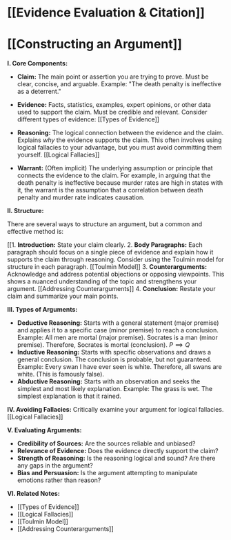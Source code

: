 # [[Evidence Evaluation & Citation]]
# [[Constructing an Argument]]

**I. Core Components:**

* **Claim:** The main point or assertion you are trying to prove.  Must be clear, concise, and arguable.  Example:  "The death penalty is ineffective as a deterrent."

* **Evidence:**  Facts, statistics, examples, expert opinions, or other data used to support the claim.  Must be credible and relevant.  Consider different types of evidence: [[Types of Evidence]]

* **Reasoning:** The logical connection between the evidence and the claim. Explains *why* the evidence supports the claim. This often involves using logical fallacies to your advantage,  but you must avoid committing them yourself. [[Logical Fallacies]]

* **Warrant:** (Often implicit) The underlying assumption or principle that connects the evidence to the claim.  For example, in arguing that the death penalty is ineffective because murder rates are high in states with it, the warrant is the assumption that a correlation between death penalty and murder rate indicates causation.

**II. Structure:**

There are several ways to structure an argument, but a common and effective method is:

[[1. **Introduction:** State your claim clearly.
2. **Body Paragraphs:** Each paragraph should focus on a single piece of evidence and explain how it supports the claim through reasoning.  Consider using the Toulmin model for structure in each paragraph.  [[Toulmin Model]]
3. **Counterarguments:** Acknowledge and address potential objections or opposing viewpoints.  This shows a nuanced understanding of the topic and strengthens your argument. [[Addressing Counterarguments]]
4. **Conclusion:** Restate your claim and summarize your main points.

**III.  Types of Arguments:**

* **Deductive Reasoning:**  Starts with a general statement (major premise) and applies it to a specific case (minor premise) to reach a conclusion.  Example: All men are mortal (major premise). Socrates is a man (minor premise). Therefore, Socrates is mortal (conclusion). $P \implies Q$
* **Inductive Reasoning:** Starts with specific observations and draws a general conclusion.  The conclusion is probable, but not guaranteed.  Example: Every swan I have ever seen is white. Therefore, all swans are white. (This is famously false).
* **Abductive Reasoning:**  Starts with an observation and seeks the simplest and most likely explanation.  Example: The grass is wet.  The simplest explanation is that it rained.

**IV.  Avoiding Fallacies:**  Critically examine your argument for logical fallacies.  [[Logical Fallacies]]


**V.  Evaluating Arguments:**

* **Credibility of Sources:** Are the sources reliable and unbiased?
* **Relevance of Evidence:** Does the evidence directly support the claim?
* **Strength of Reasoning:** Is the reasoning logical and sound?  Are there any gaps in the argument?
* **Bias and Persuasion:**  Is the argument attempting to manipulate emotions rather than reason?


**VI.  Related Notes:**

* [[Types of Evidence]]
* [[Logical Fallacies]]
* [[Toulmin Model]]
* [[Addressing Counterarguments]]

